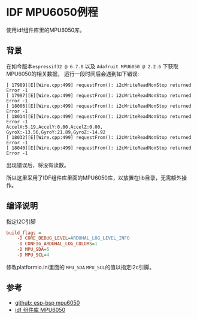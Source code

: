 # IDF MPU6050例程
使用idf组件库里的MPU6050库。

## 背景
在如今版本`espressif32 @ 6.7.0` 以及 `Adafruit MPU6050 @ 2.2.6` 下获取MPU6050的相关数据，
运行一段时间后会遇到如下错误:
```text
[ 17989][E][Wire.cpp:499] requestFrom(): i2cWriteReadNonStop returned Error -1
[ 17997][E][Wire.cpp:499] requestFrom(): i2cWriteReadNonStop returned Error -1
[ 18006][E][Wire.cpp:499] requestFrom(): i2cWriteReadNonStop returned Error -1
[ 18014][E][Wire.cpp:499] requestFrom(): i2cWriteReadNonStop returned Error -1
AccelX:5.19,AccelY:0.00,AccelZ:0.00, GyroX:-13.56,GyroY:21.89,GyroZ:-14.92
[ 18032][E][Wire.cpp:499] requestFrom(): i2cWriteReadNonStop returned Error -1
[ 18040][E][Wire.cpp:499] requestFrom(): i2cWriteReadNonStop returned Error -1
```
出现错误后，将没有读数。

所以这里采用了IDF组件库里面的MPU6050库，以放置在lib目录，无需额外操作。

## 编译说明
指定I2C引脚
```ini
build_flags =
    -D CORE_DEBUG_LEVEL=ARDUHAL_LOG_LEVEL_INFO
    -D CONFIG_ARDUHAL_LOG_COLORS=1
    -D MPU_SDA=5
    -D MPU_SCL=4
```
 修改platformio.ini里面的 `MPU_SDA` `MPU_SCL`的值以指定i2c引脚。

## 参考

* [github: esp-bsp mpu6050](https://github.com/espressif/esp-bsp/tree/master/components/mpu6050)
* [idf 组件库 MPU6050](https://components.espressif.com/components/espressif/mpu6050/versions/1.2.0)